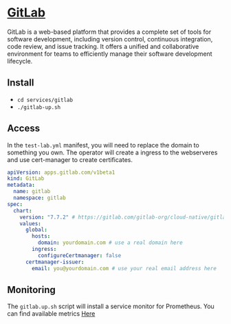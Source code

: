# [GitLab](https://about.gitlab.com/)

GitLab is a web-based platform that provides a complete set of tools for software development, including version control, continuous integration, code review, and issue tracking. It offers a unified and collaborative environment for teams to efficiently manage their software development lifecycle.

## Install
- `cd services/gitlab`
- `./gitlab-up.sh`

## Access
In the `test-lab.yml` manifest, you will need to replace the domain to something you own. The operator will create a ingress to the webserveres and use cert-manager to create certificates.
```yaml
apiVersion: apps.gitlab.com/v1beta1
kind: GitLab
metadata:
  name: gitlab
  namespace: gitlab
spec:
  chart:
    version: "7.7.2" # https://gitlab.com/gitlab-org/cloud-native/gitlab-operator/-/blob/0.8.1/CHART_VERSIONS
    values:
      global:
        hosts:
          domain: yourdomain.com # use a real domain here
        ingress:
          configureCertmanager: false
      certmanager-issuer:
        email: you@yourdomain.com # use your real email address here
```

## Monitoring
The `gitlab.up.sh` script will install a service monitor for Prometheus. You can find available metrics [Here](https://docs.gitlab.com/ee/administration/monitoring/prometheus/gitlab_metrics.html)